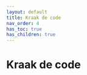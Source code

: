 ```yaml
---
layout: default
title: Kraak de code
nav_order: 4
has_toc: true
has_children: true
---
```


# Kraak de code